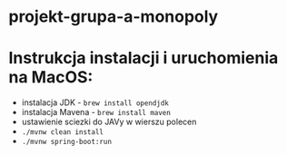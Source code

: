 ﻿# projekt-grupa-a-monopoly

# Instrukcja instalacji i uruchomienia na MacOS:
- instalacja JDK - `brew install opendjdk`
- instalacja Mavena - `brew install maven`
- ustawienie sciezki do JAVy w wierszu polecen 
- `./mvnw clean install`
- `./mvnw spring-boot:run`
